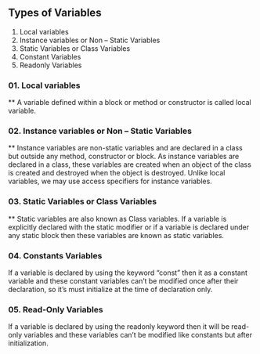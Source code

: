 
## Types of Variables

01. Local variables
02. Instance variables or Non – Static Variables
03. Static Variables or Class Variables
04. Constant Variables
05. Readonly Variables
 

### 01. Local variables

** A variable defined within a block or method or constructor is called local variable.  

### 02. Instance variables or Non – Static Variables

** Instance variables are non-static variables and are declared in a class but outside any method, constructor or block. As instance variables are declared in a class, these variables are created when an object of the class is created and destroyed when the object is destroyed. Unlike local variables, we may use access specifiers for instance variables.

### 03. Static Variables or Class Variables

** Static variables are also known as Class variables. If a variable is explicitly declared with the static modifier or if a variable is declared under any static block then these variables are known as static variables. 

### 04. Constants Variables

If a variable is declared by using the keyword “const” then it as a constant variable and these constant variables can’t be modified once after their declaration, so it’s must initialize at the time of declaration only.

### 05. Read-Only Variables

If a variable is declared by using the readonly keyword then it will be read-only variables and these variables can’t be modified like constants but after initialization. 